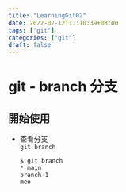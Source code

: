 ```yaml
---
title: "LearningGit02"
date: 2022-02-12T11:10:39+08:00
tags: ["git"]
categories: ["git"]
draft: false
---
```

# git - branch 分支
<!--more-->

## 開始使用
- 查看分支  
`git branch`
    ```
    $ git branch
    * main
    branch-1
    meo
    ```